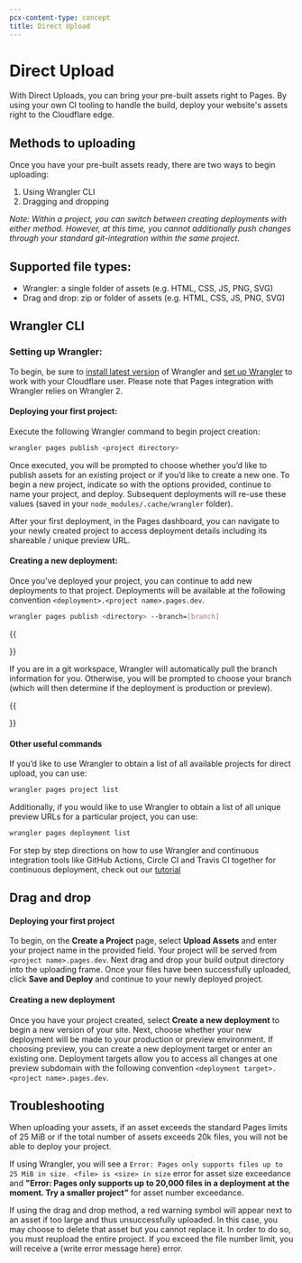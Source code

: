 ```yaml
---
pcx-content-type: concept
title: Direct Upload
---
```


# Direct Upload

With Direct Uploads, you can bring your pre-built assets right to Pages. By using your own CI tooling to handle the build, deploy your website's assets right to the Cloudflare edge.

## Methods to uploading

Once you have your pre-built assets ready, there are two ways to begin uploading: 

1. Using Wrangler CLI 
2. Dragging and dropping 

_Note: Within a project, you can switch between creating deployments with either method. However, at this time, you cannot additionally push changes through your standard git-integration within the same project._


## Supported file types:

* Wrangler: a single folder of assets (e.g. HTML, CSS, JS, PNG, SVG)
* Drag and drop: zip or folder of assets (e.g. HTML, CSS, JS, PNG, SVG) 


## Wrangler CLI 

### Setting up Wrangler: 

To begin, be sure to [install latest version](https://developers.cloudflare.com/workers/cli-wrangler/install-update/) of Wrangler and [set up Wrangler](https://developers.cloudflare.com/workers/cli-wrangler/authentication/) to work with your Cloudflare user. Please note that Pages integration with Wrangler relies on Wrangler 2.


#### Deploying your first project: 

Execute the following Wrangler command to begin project creation: 

```sh
wrangler pages publish <project directory>
```


Once executed, you will be prompted to choose whether you’d like to publish assets for an existing project or if you’d like to create a new one. To begin a new project, indicate so with the options provided, continue to name your project, and deploy. Subsequent deployments will re-use these values (saved in your `node_modules/.cache/wrangler` folder).

After your first deployment, in the Pages dashboard, you can navigate to your newly created project to access deployment details including its shareable / unique preview URL. 


#### Creating a new deployment:

Once you’ve deployed your project, you can continue to add new deployments to that project. Deployments will be available at the following convention `<deployment>.<project name>.pages.dev`. 


```sh
wrangler pages publish <directory> --branch=[branch]
```

{{<Aside type= "note">}}

If you are in a git workspace, Wrangler will automatically pull the branch information for you. Otherwise, you will be prompted to choose your branch (which will then determine if the deployment is production or preview).

{{</Aside>}}

#### Other useful commands

If you’d like to use Wrangler to obtain a list of all available projects for direct upload, you can use:

```sh
wrangler pages project list
```

Additionally, if you would like to use Wrangler to obtain a list of all unique preview URLs for a particular project, you can use:

```sh
wrangler pages deployment list
```

For step by step directions on how to use Wrangler and continuous integration tools like GitHub Actions, Circle CI and Travis CI together for continuous deployment, check out our [tutorial](/pages/how-to/)


## Drag and drop


#### Deploying your first project

To begin, on the **Create a Project** page, select **Upload Assets** and enter your project name in the provided field. Your project will be served from `<project name>.pages.dev`. Next drag and drop your build output directory into the uploading frame. Once your files have been successfully uploaded, click **Save and Deploy** and continue to your newly deployed project. 


#### Creating a new deployment

Once you have your project created, select **Create a new deployment** to begin a new version of your site. Next, choose whether your new deployment will be made to your production or preview environment. If choosing preview, you can create a new deployment target or enter an existing one. Deployment targets allow you to access all changes at one preview subdomain with the following convention `<deployment target>.<project name>.pages.dev`. 


## Troubleshooting

When uploading your assets, if an asset exceeds the standard Pages limits of 25 MiB or if the total number of assets exceeds 20k files, you will not be able to deploy your project. 

If using Wrangler, you will see a `Error: Pages only supports files up to 25 MiB in size. <file> is <size> in size` error for asset size exceedance and **"Error: Pages only supports up to 20,000 files in a deployment at the moment. Try a smaller project”** for asset number exceedance. 

If using the drag and drop method, a red warning symbol will appear next to an asset if too large and thus unsuccessfully uploaded. In this case, you may choose to delete that asset but you cannot replace it. In order to do so, you must reupload the entire project. If you exceed the file number limit, you will receive a {write error message here} error. 
 
